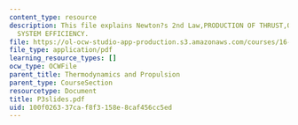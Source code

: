 ```yaml
---
content_type: resource
description: This file explains Newton?s 2nd Law,PRODUCTION OF THRUST,OVERALL PROPULSION
  SYSTEM EFFICIENCY.
file: https://ol-ocw-studio-app-production.s3.amazonaws.com/courses/16-01-unified-engineering-i-ii-iii-iv-fall-2005-spring-2006/100f026337caf8f3158e8caf456cc5ed_P3slides.pdf
file_type: application/pdf
learning_resource_types: []
ocw_type: OCWFile
parent_title: Thermodynamics and Propulsion
parent_type: CourseSection
resourcetype: Document
title: P3slides.pdf
uid: 100f0263-37ca-f8f3-158e-8caf456cc5ed
---
```


